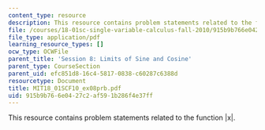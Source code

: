 ```yaml
---
content_type: resource
description: This resource contains problem statements related to the function |x|.
file: /courses/18-01sc-single-variable-calculus-fall-2010/915b9b766e0427c2af591b286f4e37ff_MIT18_01SCF10_ex08prb.pdf
file_type: application/pdf
learning_resource_types: []
ocw_type: OCWFile
parent_title: 'Session 8: Limits of Sine and Cosine'
parent_type: CourseSection
parent_uid: efc851d8-16c4-5817-0838-c60287c6388d
resourcetype: Document
title: MIT18_01SCF10_ex08prb.pdf
uid: 915b9b76-6e04-27c2-af59-1b286f4e37ff
---
```

This resource contains problem statements related to the function |x|.